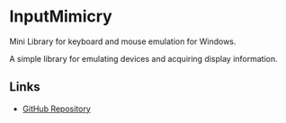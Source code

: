 # InputMimicry

Mini Library for keyboard and mouse emulation for Windows.

A simple library for emulating devices and acquiring display information.

## Links

- [GitHub Repository](https://github.com/kawana77b/InputMimicry)
